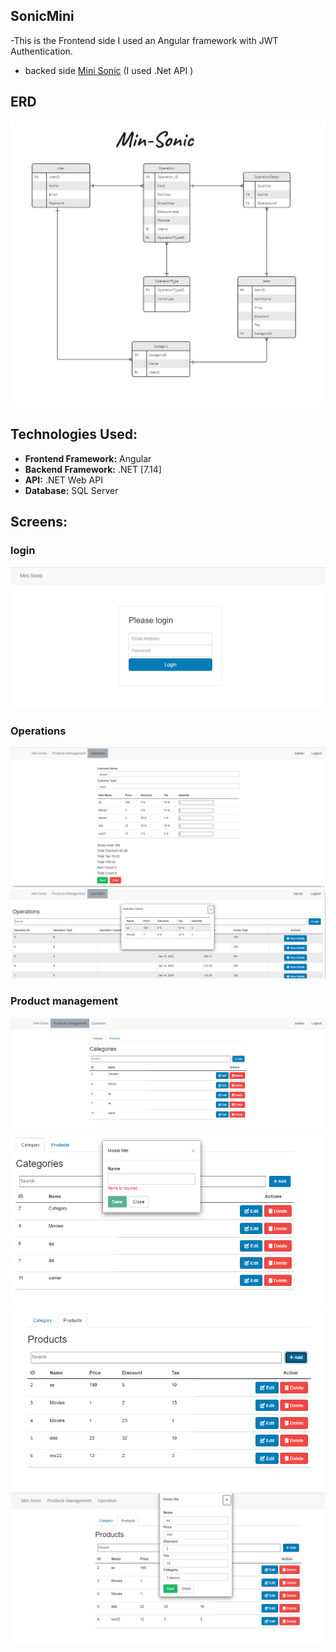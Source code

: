 
## SonicMini
-This is the Frontend side I used  an Angular framework with JWT Authentication.
- backed side [Mini Sonic](https://github.com/abdarahman-shaheen/Mini-Sonic) (I used .Net API )
## ERD
![Project ERD Image](ERD-Mini-Soni.jpg)

## Technologies Used:
- **Frontend Framework:** Angular 
- **Backend Framework:** .NET [7.14]
- **API:** .NET Web API 
- **Database:** SQL Server 

## Screens:
### login
![Project ERD Image](src/assets/login.png)

### Operations

![Project ERD Image](src/assets/Operation-list.png)
![Project ERD Image](src/assets/Operation-Details.png)

### Product management 
![Project ERD Image](src/assets/Category.png)
![Project ERD Image](src/assets/categoryManager.png)
![Project ERD Image](src/assets/Products.png)
![Project ERD Image](src/assets/ProductManager.png)
